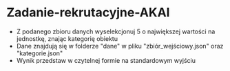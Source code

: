 # Zadanie-rekrutacyjne-AKAI

- Z podanego zbioru danych wyselekcjonuj 5 o największej wartości na jednostkę, znając kategorię obiektu
- Dane znajdują się w folderze "dane" w pliku "zbiór_wejściowy.json" oraz "kategorie.json"
- Wynik przedstaw w czytelnej formie na standardowym wyjściu